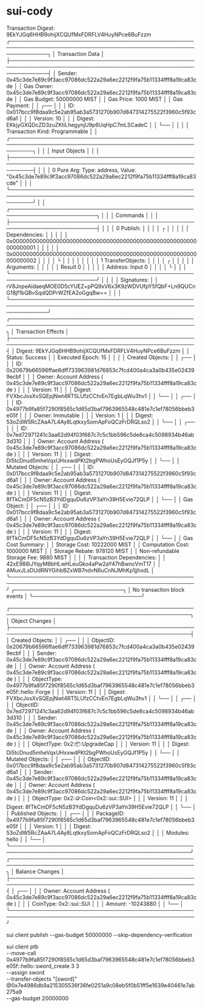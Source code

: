 # sui-cody

Transaction Digest: 9EkYJGq6HHB9ohijXCQUfMxFDRFLV4HuyNPce6BuFzzm
╭──────────────────────────────────────────────────────────────────────────────────────────────────────────────╮
│ Transaction Data │
├──────────────────────────────────────────────────────────────────────────────────────────────────────────────┤
│ Sender: 0x45c3de7e89c9f3acc97086dc522a29a6ec2212f9fa75b11334fff8a19ca83cde │
│ Gas Owner: 0x45c3de7e89c9f3acc97086dc522a29a6ec2212f9fa75b11334fff8a19ca83cde │
│ Gas Budget: 50000000 MIST │
│ Gas Price: 1000 MIST │
│ Gas Payment: │
│ ┌── │
│ │ ID: 0x017bcc9f8daa9c5e2ab95ab3a5731270b907d847314275522f3960c5f93cd6a1 │
│ │ Version: 10 │
│ │ Digest: EKkjyGXQDcZD3zuZKtiLhegynjU9p6UqHpC7mLSCadeC │
│ └── │
│ │
│ Transaction Kind: Programmable │
│ ╭──────────────────────────────────────────────────────────────────────────────────────────────────────────╮ │
│ │ Input Objects │ │
│ ├──────────────────────────────────────────────────────────────────────────────────────────────────────────┤ │
│ │ 0 Pure Arg: Type: address, Value: "0x45c3de7e89c9f3acc97086dc522a29a6ec2212f9fa75b11334fff8a19ca83cde" │ │
│ ╰──────────────────────────────────────────────────────────────────────────────────────────────────────────╯ │
│ ╭─────────────────────────────────────────────────────────────────────────╮ │
│ │ Commands │ │
│ ├─────────────────────────────────────────────────────────────────────────┤ │
│ │ 0 Publish: │ │
│ │ ┌ │ │
│ │ │ Dependencies: │ │
│ │ │ 0x0000000000000000000000000000000000000000000000000000000000000001 │ │
│ │ │ 0x0000000000000000000000000000000000000000000000000000000000000002 │ │
│ │ └ │ │
│ │ │ │
│ │ 1 TransferObjects: │ │
│ │ ┌ │ │
│ │ │ Arguments: │ │
│ │ │ Result 0 │ │
│ │ │ Address: Input 0 │ │
│ │ └ │ │
│ ╰─────────────────────────────────────────────────────────────────────────╯ │
│ │
│ Signatures: │
│ rV8JnpeAldaeqMOE0D5cYUEZ+pPQ9xV6x3K9zWDVUfpY5fQbF+Ln9QUCnG18jf1bQBvSqdQDPrWZfEA2oGgqBw== │
│ │
╰──────────────────────────────────────────────────────────────────────────────────────────────────────────────╯
╭───────────────────────────────────────────────────────────────────────────────────────────────────╮
│ Transaction Effects │
├───────────────────────────────────────────────────────────────────────────────────────────────────┤
│ Digest: 9EkYJGq6HHB9ohijXCQUfMxFDRFLV4HuyNPce6BuFzzm │
│ Status: Success │
│ Executed Epoch: 15 │
│ │
│ Created Objects: │
│ ┌── │
│ │ ID: 0x20679b66596ffae6dff733963981d76853c7fcd400a4ca3a0b435e024399ecbf │
│ │ Owner: Account Address ( 0x45c3de7e89c9f3acc97086dc522a29a6ec2212f9fa75b11334fff8a19ca83cde ) │
│ │ Version: 11 │
│ │ Digest: FVXbcJosXvSQEpjNwt4RT5LUfzCCtvEn7EgbLqWu3hv1 │
│ └── │
│ ┌── │
│ │ ID: 0x4977b9fa85f7290f8565c1d65d3baf7963965548c481e7c1ef78056bbeb3e05f │
│ │ Owner: Immutable │
│ │ Version: 1 │
│ │ Digest: 53oZdW5RcZAaA7L4Ay8LqtkxySomApFoQCzFrDRQLso2 │
│ └── │
│ ┌── │
│ │ ID: 0x7ed72971241c3aa62d94f03f687c7c5c1bb596c5de8ca4c5098934b46ab3d310 │
│ │ Owner: Account Address ( 0x45c3de7e89c9f3acc97086dc522a29a6ec2212f9fa75b11334fff8a19ca83cde ) │
│ │ Version: 11 │
│ │ Digest: Di5tcDnud5mheVqxUHxxwdPKt2bgPWhoUsEyGQJf1P5y │
│ └── │
│ Mutated Objects: │
│ ┌── │
│ │ ID: 0x017bcc9f8daa9c5e2ab95ab3a5731270b907d847314275522f3960c5f93cd6a1 │
│ │ Owner: Account Address ( 0x45c3de7e89c9f3acc97086dc522a29a6ec2212f9fa75b11334fff8a19ca83cde ) │
│ │ Version: 11 │
│ │ Digest: 8fTkCmDF5cN5zB3YdDgquDu6zVP3aYn39H5Evie72QLP │
│ └── │
│ Gas Object: │
│ ┌── │
│ │ ID: 0x017bcc9f8daa9c5e2ab95ab3a5731270b907d847314275522f3960c5f93cd6a1 │
│ │ Owner: Account Address ( 0x45c3de7e89c9f3acc97086dc522a29a6ec2212f9fa75b11334fff8a19ca83cde ) │
│ │ Version: 11 │
│ │ Digest: 8fTkCmDF5cN5zB3YdDgquDu6zVP3aYn39H5Evie72QLP │
│ └── │
│ Gas Cost Summary: │
│ Storage Cost: 10222000 MIST │
│ Computation Cost: 1000000 MIST │
│ Storage Rebate: 978120 MIST │
│ Non-refundable Storage Fee: 9880 MIST │
│ │
│ Transaction Dependencies: │
│ 42xE988iJYqyM8bHLwHLeuGko4aPw2aY47hBwncVmT17 │
│ AMuxJLsDUdRNYGihbBZxWB7ndvN6uCnNJMhKp1jjhxdL │
╰───────────────────────────────────────────────────────────────────────────────────────────────────╯
╭─────────────────────────────╮
│ No transaction block events │
╰─────────────────────────────╯

╭──────────────────────────────────────────────────────────────────────────────────────────────────╮
│ Object Changes │
├──────────────────────────────────────────────────────────────────────────────────────────────────┤
│ Created Objects: │
│ ┌── │
│ │ ObjectID: 0x20679b66596ffae6dff733963981d76853c7fcd400a4ca3a0b435e024399ecbf │
│ │ Sender: 0x45c3de7e89c9f3acc97086dc522a29a6ec2212f9fa75b11334fff8a19ca83cde │
│ │ Owner: Account Address ( 0x45c3de7e89c9f3acc97086dc522a29a6ec2212f9fa75b11334fff8a19ca83cde ) │
│ │ ObjectType: 0x4977b9fa85f7290f8565c1d65d3baf7963965548c481e7c1ef78056bbeb3e05f::hello::Forge │
│ │ Version: 11 │
│ │ Digest: FVXbcJosXvSQEpjNwt4RT5LUfzCCtvEn7EgbLqWu3hv1 │
│ └── │
│ ┌── │
│ │ ObjectID: 0x7ed72971241c3aa62d94f03f687c7c5c1bb596c5de8ca4c5098934b46ab3d310 │
│ │ Sender: 0x45c3de7e89c9f3acc97086dc522a29a6ec2212f9fa75b11334fff8a19ca83cde │
│ │ Owner: Account Address ( 0x45c3de7e89c9f3acc97086dc522a29a6ec2212f9fa75b11334fff8a19ca83cde ) │
│ │ ObjectType: 0x2::package::UpgradeCap │
│ │ Version: 11 │
│ │ Digest: Di5tcDnud5mheVqxUHxxwdPKt2bgPWhoUsEyGQJf1P5y │
│ └── │
│ Mutated Objects: │
│ ┌── │
│ │ ObjectID: 0x017bcc9f8daa9c5e2ab95ab3a5731270b907d847314275522f3960c5f93cd6a1 │
│ │ Sender: 0x45c3de7e89c9f3acc97086dc522a29a6ec2212f9fa75b11334fff8a19ca83cde │
│ │ Owner: Account Address ( 0x45c3de7e89c9f3acc97086dc522a29a6ec2212f9fa75b11334fff8a19ca83cde ) │
│ │ ObjectType: 0x2::coin::Coin<0x2::sui::SUI> │
│ │ Version: 11 │
│ │ Digest: 8fTkCmDF5cN5zB3YdDgquDu6zVP3aYn39H5Evie72QLP │
│ └── │
│ Published Objects: │
│ ┌── │
│ │ PackageID: 0x4977b9fa85f7290f8565c1d65d3baf7963965548c481e7c1ef78056bbeb3e05f │
│ │ Version: 1 │
│ │ Digest: 53oZdW5RcZAaA7L4Ay8LqtkxySomApFoQCzFrDRQLso2 │
│ │ Modules: hello │
│ └── │
╰──────────────────────────────────────────────────────────────────────────────────────────────────╯
╭───────────────────────────────────────────────────────────────────────────────────────────────────╮
│ Balance Changes │
├───────────────────────────────────────────────────────────────────────────────────────────────────┤
│ ┌── │
│ │ Owner: Account Address ( 0x45c3de7e89c9f3acc97086dc522a29a6ec2212f9fa75b11334fff8a19ca83cde ) │
│ │ CoinType: 0x2::sui::SUI │
│ │ Amount: -10243880 │
│ └── │
╰───────────────────────────────────────────────────────────────────────────────────────────────────╯

<!-- deploy -->

sui client publish --gas-budget 50000000 --skip-dependency-verification

<!-- create sword -->

sui client ptb \
 --move-call 0x4977b9fa85f7290f8565c1d65d3baf7963965548c481e7c1ef78056bbeb3e05f::hello::sword_create 3 3 \
 --assign sword \
 --transfer-objects "[sword]" @0x7e4986db9a215305536f36fe0251a9c08eb5f0b51ff5e1639e40461e7ab275a9 \
 --gas-budget 20000000
